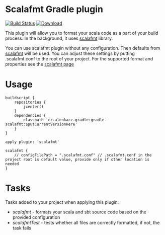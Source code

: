# Scalafmt Gradle plugin

[![Build Status](https://travis-ci.org/alenkacz/gradle-scalafmt.svg)](https://travis-ci.org/alenkacz/gradle-scalafmt) [ ![Download](https://api.bintray.com/packages/alenkacz/maven/gradle-scalafmt/images/download.svg) ](https://bintray.com/alenkacz/maven/gradle-scalafmt/_latestVersion)

This plugin will allow you to format your scala code as a part of your build process. In the background, it uses [scalafmt](https://github.com/olafurpg/scalafmt) library.

You can use scalafmt plugin without any configuration. Then defaults from [scalafmt](https://olafurpg.github.io/scalafmt/) will be used. You can adjust these settings by putting .scalafmt.conf to the root of your project. For the supported format and properties see the [scalafmt page](https://olafurpg.github.io/scalafmt/)

Usage
====================

	buildscript {
		repositories {
			jcenter()
		}
		dependencies {
			classpath 'cz.alenkacz.gradle:gradle-scalafmt:$putCurrentVersionHere'
		}
	}

	apply plugin: 'scalafmt'
	
	scalafmt {
        // configFilePath = ".scalafmt.conf" // .scalafmt.conf in the project root is default value, provide only if other location is needed
    }
	
Tasks
====================
Tasks added to your project when applying this plugin:

- *scalafmt* - formats your scala and sbt source code based on the provided configuration
- *scalafmtTest* - tests whether all files are correctly formatted, if not, the task fails
